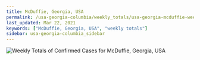 ```yaml
---
title: McDuffie, Georgia, USA
permalink: /usa-georgia-columbia/weekly_totals/usa-georgia-mcduffie-weekly_totals.html
last_updated: Mar 22, 2021
keywords: ["McDuffie, Georgia, USA", "weekly totals"]
sidebar: usa-georgia-columbia_sidebar
---
```


![Weekly Totals of Confirmed Cases for McDuffie, Georgia, USA](/covid_tracker/images/graphs/usa-georgia-mcduffie-weekly_totals_graph.png)
